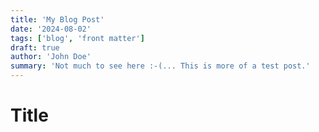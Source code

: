 ```yaml
---
title: 'My Blog Post'
date: '2024-08-02'
tags: ['blog', 'front matter']
draft: true
author: 'John Doe'
summary: 'Not much to see here :-(... This is more of a test post.'
---
```


# Title
